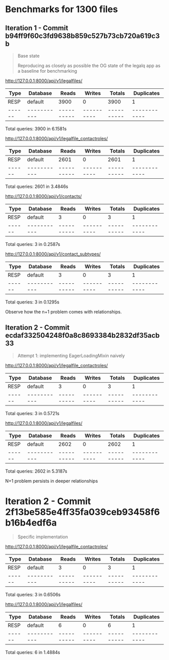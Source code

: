 # Benchmarks for 1300 files

## Iteration 1 - Commit b94ff9f60c3fd9638b859c527b73cb720a619c3b
> Base state
> 
> Reproducing as closely as possible the OG state of the legalq app as a baseline for benchmarking

http://127.0.0.1:8000/api/v1/legalfiles/

| Type | Database  |   Reads  |  Writes  |  Totals  | Duplicates |
|------|-----------|----------|----------|----------|------------|
| RESP |  default  |   3900   |    0     |   3900   |     1      |
|------|-----------|----------|----------|----------|------------|
Total queries: 3900 in 6.1581s 


http://127.0.0.1:8000/api/v1/legalfile_contactroles/

| Type | Database  |   Reads  |  Writes  |  Totals  | Duplicates |
|------|-----------|----------|----------|----------|------------|
| RESP |  default  |   2601   |    0     |   2601   |     1      |
|------|-----------|----------|----------|----------|------------|
Total queries: 2601 in 3.4846s 


http://127.0.0.1:8000/api/v1/contacts/

| Type | Database  |   Reads  |  Writes  |  Totals  | Duplicates |
|------|-----------|----------|----------|----------|------------|
| RESP |  default  |    3     |    0     |    3     |     1      |
|------|-----------|----------|----------|----------|------------|
Total queries: 3 in 0.2587s 


http://127.0.0.1:8000/api/v1/contact_subtypes/

| Type | Database  |   Reads  |  Writes  |  Totals  | Duplicates |
|------|-----------|----------|----------|----------|------------|
| RESP |  default  |    3     |    0     |    3     |     1      |
|------|-----------|----------|----------|----------|------------|
Total queries: 3 in 0.1295s 

Observe how the n+1 problem comes with relationships.

## Iteration 2 - Commit ecdaf332504248f0a8c8693384b2832df35acb33

> Attempt 1: implementing EagerLoadingMixin naively

http://127.0.0.1:8000/api/v1/legalfile_contactroles/

| Type | Database  |   Reads  |  Writes  |  Totals  | Duplicates |
|------|-----------|----------|----------|----------|------------|
| RESP |  default  |    3     |    0     |    3     |     1      |
|------|-----------|----------|----------|----------|------------|
Total queries: 3 in 0.5721s 

http://127.0.0.1:8000/api/v1/legalfiles/

| Type | Database  |   Reads  |  Writes  |  Totals  | Duplicates |
|------|-----------|----------|----------|----------|------------|
| RESP |  default  |   2602   |    0     |   2602   |     1      |
|------|-----------|----------|----------|----------|------------|
Total queries: 2602 in 5.3187s 

N+1 problem persists in deeper relationships

# Iteration 2 - Commit 2f13be585e4ff35fa039ceb93458f6b16b4edf6a

> Specific implementation

http://127.0.0.1:8000/api/v1/legalfile_contactroles/

| Type | Database  |   Reads  |  Writes  |  Totals  | Duplicates |
|------|-----------|----------|----------|----------|------------|
| RESP |  default  |    3     |    0     |    3     |     1      |
|------|-----------|----------|----------|----------|------------|
Total queries: 3 in 0.6506s 

http://127.0.0.1:8000/api/v1/legalfiles/

| Type | Database  |   Reads  |  Writes  |  Totals  | Duplicates |
|------|-----------|----------|----------|----------|------------|
| RESP |  default  |    6     |    0     |    6     |     1      |
|------|-----------|----------|----------|----------|------------|
Total queries: 6 in 1.4884s 
